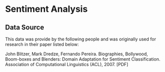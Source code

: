 # Sentiment Analysis

## Data Source

This data was provide by the following people and was originally used for research in
their paper listed below:

John Blitzer, Mark Dredze, Fernando Pereira. Biographies, Bollywood, Boom-boxes and Blenders: Domain Adaptation for Sentiment Classification. Association of Computational Linguistics (ACL), 2007. [PDF]